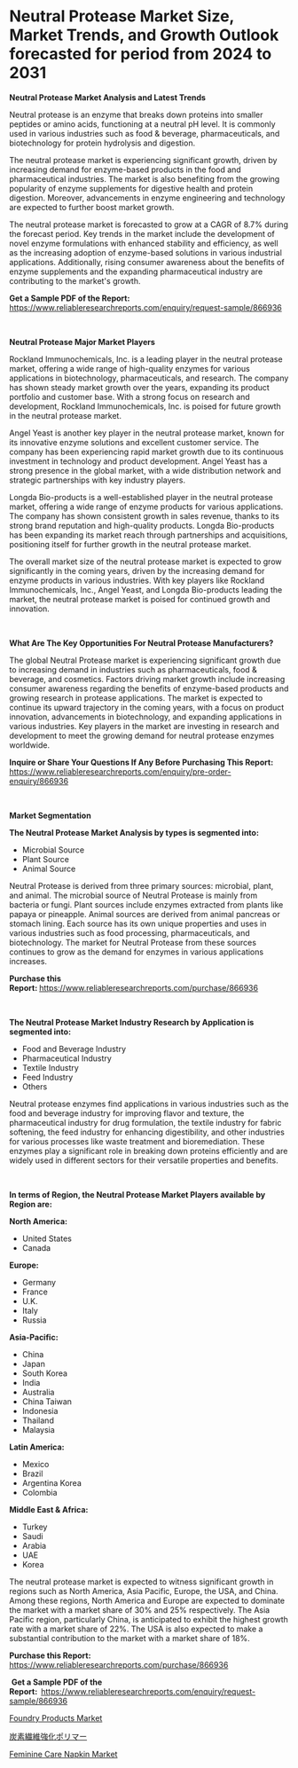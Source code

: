 <p><h1>Neutral Protease Market Size, Market Trends, and Growth Outlook forecasted for period from 2024 to 2031</h1></p><p><strong>Neutral Protease Market Analysis and Latest Trends</strong></p>
<p><p>Neutral protease is an enzyme that breaks down proteins into smaller peptides or amino acids, functioning at a neutral pH level. It is commonly used in various industries such as food & beverage, pharmaceuticals, and biotechnology for protein hydrolysis and digestion.</p><p>The neutral protease market is experiencing significant growth, driven by increasing demand for enzyme-based products in the food and pharmaceutical industries. The market is also benefiting from the growing popularity of enzyme supplements for digestive health and protein digestion. Moreover, advancements in enzyme engineering and technology are expected to further boost market growth.</p><p>The neutral protease market is forecasted to grow at a CAGR of 8.7% during the forecast period. Key trends in the market include the development of novel enzyme formulations with enhanced stability and efficiency, as well as the increasing adoption of enzyme-based solutions in various industrial applications. Additionally, rising consumer awareness about the benefits of enzyme supplements and the expanding pharmaceutical industry are contributing to the market's growth.</p></p>
<p><strong>Get a Sample PDF of the Report:&nbsp;</strong> <a href="https://www.reliableresearchreports.com/enquiry/request-sample/866936">https://www.reliableresearchreports.com/enquiry/request-sample/866936</a></p>
<p>&nbsp;</p>
<p><strong>Neutral Protease Major Market Players</strong></p>
<p><p>Rockland Immunochemicals, Inc. is a leading player in the neutral protease market, offering a wide range of high-quality enzymes for various applications in biotechnology, pharmaceuticals, and research. The company has shown steady market growth over the years, expanding its product portfolio and customer base. With a strong focus on research and development, Rockland Immunochemicals, Inc. is poised for future growth in the neutral protease market.</p><p>Angel Yeast is another key player in the neutral protease market, known for its innovative enzyme solutions and excellent customer service. The company has been experiencing rapid market growth due to its continuous investment in technology and product development. Angel Yeast has a strong presence in the global market, with a wide distribution network and strategic partnerships with key industry players.</p><p>Longda Bio-products is a well-established player in the neutral protease market, offering a wide range of enzyme products for various applications. The company has shown consistent growth in sales revenue, thanks to its strong brand reputation and high-quality products. Longda Bio-products has been expanding its market reach through partnerships and acquisitions, positioning itself for further growth in the neutral protease market.</p><p>The overall market size of the neutral protease market is expected to grow significantly in the coming years, driven by the increasing demand for enzyme products in various industries. With key players like Rockland Immunochemicals, Inc., Angel Yeast, and Longda Bio-products leading the market, the neutral protease market is poised for continued growth and innovation.</p></p>
<p>&nbsp;</p>
<p><strong>What Are The Key Opportunities For Neutral Protease Manufacturers?</strong></p>
<p><p>The global Neutral Protease market is experiencing significant growth due to increasing demand in industries such as pharmaceuticals, food & beverage, and cosmetics. Factors driving market growth include increasing consumer awareness regarding the benefits of enzyme-based products and growing research in protease applications. The market is expected to continue its upward trajectory in the coming years, with a focus on product innovation, advancements in biotechnology, and expanding applications in various industries. Key players in the market are investing in research and development to meet the growing demand for neutral protease enzymes worldwide.</p></p>
<p><strong>Inquire or Share Your Questions If Any Before Purchasing This Report:</strong> <a href="https://www.reliableresearchreports.com/enquiry/pre-order-enquiry/866936">https://www.reliableresearchreports.com/enquiry/pre-order-enquiry/866936</a></p>
<p>&nbsp;</p>
<p><strong>Market Segmentation</strong></p>
<p><strong>The Neutral Protease Market Analysis by types is segmented into:</strong></p>
<p><ul><li>Microbial Source</li><li>Plant Source</li><li>Animal Source</li></ul></p>
<p><p>Neutral Protease is derived from three primary sources: microbial, plant, and animal. The microbial source of Neutral Protease is mainly from bacteria or fungi. Plant sources include enzymes extracted from plants like papaya or pineapple. Animal sources are derived from animal pancreas or stomach lining. Each source has its own unique properties and uses in various industries such as food processing, pharmaceuticals, and biotechnology. The market for Neutral Protease from these sources continues to grow as the demand for enzymes in various applications increases.</p></p>
<p><strong>Purchase this Report:&nbsp;</strong><a href="https://www.reliableresearchreports.com/purchase/866936">https://www.reliableresearchreports.com/purchase/866936</a></p>
<p>&nbsp;</p>
<p><strong>The Neutral Protease Market Industry Research by Application is segmented into:</strong></p>
<p><ul><li>Food and Beverage Industry</li><li>Pharmaceutical Industry</li><li>Textile Industry</li><li>Feed Industry</li><li>Others</li></ul></p>
<p><p>Neutral protease enzymes find applications in various industries such as the food and beverage industry for improving flavor and texture, the pharmaceutical industry for drug formulation, the textile industry for fabric softening, the feed industry for enhancing digestibility, and other industries for various processes like waste treatment and bioremediation. These enzymes play a significant role in breaking down proteins efficiently and are widely used in different sectors for their versatile properties and benefits.</p></p>
<p>&nbsp;</p>
<p><strong>In terms of Region, the Neutral Protease Market Players available by Region are:</strong></p>
<p>
    <p> <strong> North America: </strong>
        <ul>
            <li>United States</li>
            <li>Canada</li>
        </ul>
        </p> 
    <p> <strong> Europe: </strong>
        <ul>
            <li>Germany</li>
            <li>France</li>
            <li>U.K.</li>
            <li>Italy</li>
            <li>Russia</li>
        </ul>
        </p> 
    <p> <strong> Asia-Pacific: </strong>
        <ul>
            <li>China</li>
            <li>Japan</li>
            <li>South Korea</li>
            <li>India</li>
            <li>Australia</li>
            <li>China Taiwan</li>
            <li>Indonesia</li>
            <li>Thailand</li>
            <li>Malaysia</li>
        </ul>
        </p> 
    <p> <strong> Latin America: </strong>
        <ul>
            <li>Mexico</li>
            <li>Brazil</li>
            <li>Argentina Korea</li>
            <li>Colombia</li>
        </ul>
        </p> 
    <p> <strong> Middle East & Africa: </strong>
        <ul>
            <li>Turkey</li>
            <li>Saudi</li>
            <li>Arabia</li>
            <li>UAE</li>
            <li>Korea</li>
        </ul>
    </p>
    </p>
<p><p>The neutral protease market is expected to witness significant growth in regions such as North America, Asia Pacific, Europe, the USA, and China. Among these regions, North America and Europe are expected to dominate the market with a market share of 30% and 25% respectively. The Asia Pacific region, particularly China, is anticipated to exhibit the highest growth rate with a market share of 22%. The USA is also expected to make a substantial contribution to the market with a market share of 18%.</p></p>
<p><strong>Purchase this Report: </strong><a href="https://www.reliableresearchreports.com/purchase/866936">https://www.reliableresearchreports.com/purchase/866936</a></p>
<p>&nbsp;<strong>Get a Sample PDF of the Report:&nbsp;&nbsp;</strong><a href="https://www.reliableresearchreports.com/enquiry/request-sample/866936">https://www.reliableresearchreports.com/enquiry/request-sample/866936</a></p>
<p><strong></strong></p>
<p><p><a href="https://github.com/RichRobinson5/Market-Research-Report-List-4/blob/main/foundry-products-market.md">Foundry Products Market</a></p><p><a href="https://github.com/oqoeusbvpadwjs08/Market-Research-Report-List-1/blob/main/9275492191952.md">炭素繊維強化ポリマー</a></p><p><a href="https://view.publitas.com/reportprime-1/feminine-care-napkin-market-research-report-forecasted-for-period-from-2024-2031-by-market-type-market-application-and-region/">Feminine Care Napkin Market</a></p></p>